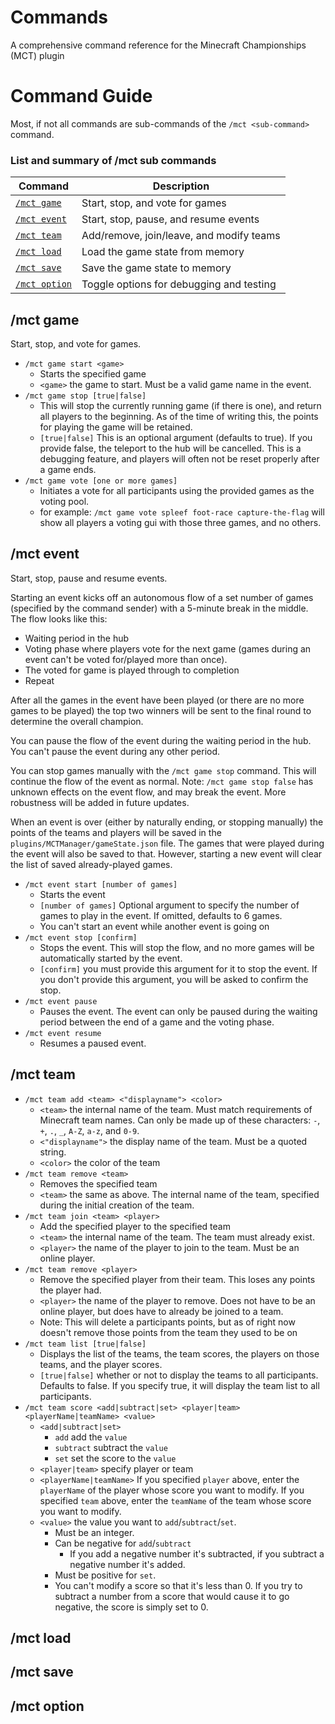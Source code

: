 # Commands

A comprehensive command reference for the Minecraft Championships (MCT) plugin

# Command Guide

Most, if not all commands are sub-commands of the `/mct <sub-command>` command.

### List and summary of /mct sub commands

| Command                      | Description                              |
|------------------------------|------------------------------------------|
| [`/mct game`](#mct-game)     | Start, stop, and vote for games          |
| [`/mct event`](#mct-event)   | Start, stop, pause, and resume events    |
| [`/mct team`](#mct-team)     | Add/remove, join/leave, and modify teams |
| [`/mct load`](#mct-load)     | Load the game state from memory          |
| [`/mct save`](#mct-save)     | Save the game state to memory            |
| [`/mct option`](#mct-option) | Toggle options for debugging and testing |

## /mct game

Start, stop, and vote for games.

- `/mct game start <game>`
  - Starts the specified game
  - `<game>` the game to start. Must be a valid game name in the event.
- `/mct game stop [true|false]`
  - This will stop the currently running game (if there is one), and return all players to the beginning. As of the time of writing this, the points for playing the game will be retained.
  - `[true|false]` This is an optional argument (defaults to true). If you provide false, the teleport to the hub will be cancelled. This is a debugging feature, and players will often not be reset properly after a game ends.
- `/mct game vote [one or more games]`
  - Initiates a vote for all participants using the provided games as the voting pool.
  - for example: `/mct game vote spleef foot-race capture-the-flag` will show all players a voting gui with those three games, and no others.

## /mct event

Start, stop, pause and resume events.

Starting an event kicks off an autonomous flow of a set number of games (specified by the command sender) with a 5-minute break in the middle. The flow looks like this:

- Waiting period in the hub
- Voting phase where players vote for the next game (games during an event can't be voted for/played more than once).
- The voted for game is played through to completion
- Repeat

After all the games in the event have been played (or there are no more games to be played) the top two winners will be sent to the final round to determine the overall champion. 

You can pause the flow of the event during the waiting period in the hub. You can't pause the event during any other period.

You can stop games manually with the `/mct game stop` command. This will continue the flow of the event as normal. Note: `/mct game stop false` has unknown effects on the event flow, and may break the event. More robustness will be added in future updates. 

When an event is over (either by naturally ending, or stopping manually) the points of the teams and players will be saved in the `plugins/MCTManager/gameState.json` file. The games that were played during the event will also be saved to that. However, starting a new event will clear the list of saved already-played games. 

- `/mct event start [number of games]`
  - Starts the event
  - `[number of games]` Optional argument to specify the number of games to play in the event. If omitted, defaults to 6 games.
  - You can't start an event while another event is going on
- `/mct event stop [confirm]`
  - Stops the event. This will stop the flow, and no more games will be automatically started by the event. 
  - `[confirm]` you must provide this argument for it to stop the event. If you don't provide this argument, you will be asked to confirm the stop.
- `/mct event pause`
  - Pauses the event. The event can only be paused during the waiting period between the end of a game and the voting phase. 
- `/mct event resume`
  - Resumes a paused event.


## /mct team

- `/mct team add <team> <"displayname"> <color>`
  - `<team>` the internal name of the team. Must match requirements of Minecraft team names. Can only be made up of these characters: `-`, `+`, `.`, `_`, `A-Z`, `a-z`, and `0-9`.
  - `<"displayname">` the display name of the team. Must be a quoted string.
  - `<color>` the color of the team
- `/mct team remove <team>`
  - Removes the specified team
  - `<team>` the same as above. The internal name of the team, specified during the initial creation of the team.
- `/mct team join <team> <player>`
  - Add the specified player to the specified team
  - `<team>` the internal name of the team. The team must already exist.
  - `<player>` the name of the player to join to the team. Must be an online player.
- `/mct team remove <player>`
  - Remove the specified player from their team. This loses any points the player had.
  - `<player>` the name of the player to remove. Does not have to be an online player, but does have to already be joined to a team.
  - Note: This will delete a participants points, but as of right now doesn't remove those points from the team they used to be on
- `/mct team list [true|false]`
  - Displays the list of the teams, the team scores, the players on those teams, and the player scores.
  - `[true|false]` whether or not to display the teams to all participants. Defaults to false. If you specify true, it will display the team list to all participants.
- `/mct team score <add|subtract|set> <player|team> <playerName|teamName> <value>`
  - `<add|subtract|set>`
    - `add` add the `value`
    - `subtract` subtract the `value`
    - `set` set the score to the `value`
  - `<player|team>` specify player or team
  - `<playerName|teamName>` If you specified `player` above, enter the `playerName` of the player whose score you want to modify. If you specified `team` above, enter the `teamName` of the team whose score you want to modify.
  - `<value>` the value you want to `add`/`subtract`/`set`.
    - Must be an integer.
    - Can be negative for `add`/`subtract`
      - If you add a negative number it's subtracted, if you subtract a negative number it's added.
    - Must be positive for `set`.
    - You can't modify a score so that it's less than 0. If you try to subtract a number from a score that would cause it to go negative, the score is simply set to 0.

## /mct load

## /mct save

## /mct option
